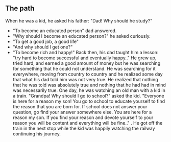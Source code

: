 ## The path

When he was a kid, he asked his father: "Dad! Why should he study?"
- "To become an educated person" dad answered.
- "Why should I become an educated person?" he asked curiously.
- "To get a good job, a good life"
- "And why should I get one?"
- "To become rich and happy!"
Back then, his dad taught him a lesson: "try hard to become successful and eventually happy.."
He grew up, tried hard, and earned a good amount of money but he was searching for something that he could not understand.
He was searching for it everywhere, moving from country to country and he realized some day that what his dad told him was not very true. 
He realized that nothing that he was told was absolutely true and nothing that he had had in mind was necessarily true.
One day, he was watching an old man with a kid in a train. "Grandpa! Why should I go to school?" asked the kid.
"Everyone is here for a reason my son! You go to school to educate yourself to find the reason that you are born for.
If school does not answer your question, go find your answer somewhere else.
You are here for a reason my son. If you find your reason and devote yourself to your reason you will be content and everything will be fine.."
 . He got off the train in the next stop while the kid was happily watching the railway continuing his journey.

